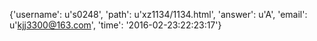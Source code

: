 {'username': u's0248', 'path': u'xz1134/1134.html', 'answer': u'A', 'email': u'kjj3300@163.com', 'time': '2016-02-23:22:23:17'}